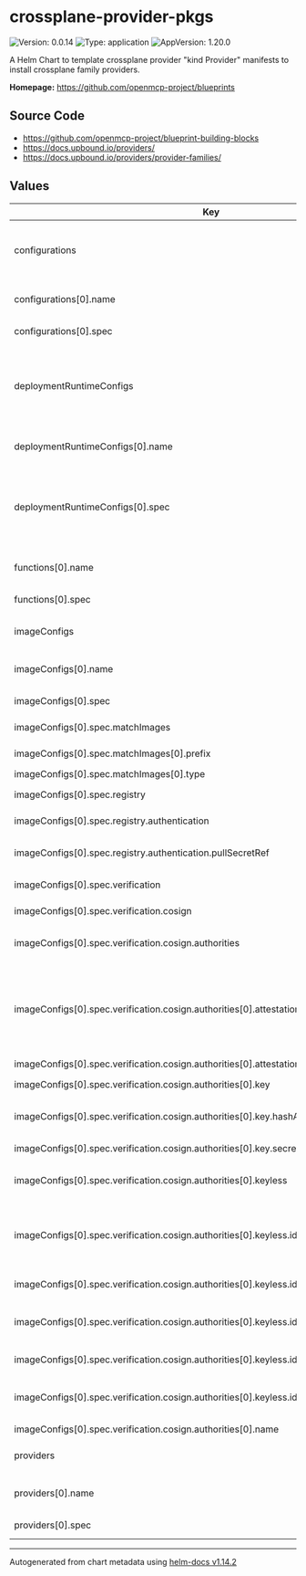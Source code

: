

# crossplane-provider-pkgs

![Version: 0.0.14](https://img.shields.io/badge/Version-0.0.14-informational?style=flat-square) ![Type: application](https://img.shields.io/badge/Type-application-informational?style=flat-square) ![AppVersion: 1.20.0](https://img.shields.io/badge/AppVersion-1.20.0-informational?style=flat-square)

A Helm Chart to template crossplane provider "kind Provider" manifests to install crossplane family providers.

**Homepage:** <https://github.com/openmcp-project/blueprints>

## Source Code

* <https://github.com/openmcp-project/blueprint-building-blocks>
* <https://docs.upbound.io/providers/>
* <https://docs.upbound.io/providers/provider-families/>

## Values

| Key | Type | Default | Description |
|-----|------|---------|-------------|
| configurations | list | list | A [Configuration](https://docs.crossplane.io/latest/concepts/packages/) package is an [OCI container images](https://opencontainers.org/) containing a collection of [Compositions](https://docs.crossplane.io/latest/concepts/compositions/), [Composite Resource Definitions](https://docs.crossplane.io/latest/concepts/composite-resource-definitions/) and any required [Providers](https://docs.crossplane.io/latest/concepts/providers/) or [Functions](https://docs.crossplane.io/latest/concepts/compositions/). |
| configurations[0].name | string | `""` | kubernetes crossplane object `metadata.name` on managed control plane. |
| configurations[0].spec | list | [] | [spec](https://docs.crossplane.io/latest/api/#Configuration-spec) defines plain kubernetes [manifest](https://monokle.io/learn/kubernetes-manifest-files-explained). |
| deploymentRuntimeConfigs | list | list | The [DeploymentRuntimeConfig](https://docs.crossplane.io/latest/api/) provides settings for the Kubernetes Deployment of a Provider or composition function package. Read the Crossplane documentation for [more information about DeploymentRuntimeConfigs](https://docs.crossplane.io/latest/concepts/providers/#runtime-configuration). |
| deploymentRuntimeConfigs[0].name | string | `""` | kubernetes crossplane object `metadata.name` on managed control plane. |
| deploymentRuntimeConfigs[0].spec | list | [] | [spec/DeploymentRuntimeConfigSpec](https://docs.crossplane.io/latest/api/#DeploymentRuntimeConfig-spec) specifies the configuration for a packaged controller. Values provided will override package manager defaults. Labels and annotations are passed to both the controller Deployment and ServiceAccount. |
| functions[0].name | string | `""` | kubernetes crossplane object `metadata.name` on managed control plane. |
| functions[0].spec | list | [] | [spec](https://docs.crossplane.io/latest/api/#Function-spec) defines plain kubernetes [manifest](https://monokle.io/learn/kubernetes-manifest-files-explained). |
| imageConfigs | list | list | The [ImageConfig](https://docs.crossplane.io/latest/concepts/image-configs/) resource is used to configure settings for package images. |
| imageConfigs[0].name | string | `""` | kubernetes crossplane object `metadata.name` on managed control plane. |
| imageConfigs[0].spec | object | [] | [spec/ImageConfigSpec](https://docs.crossplane.io/latest/api/#ImageConfig-spec) contains the configuration for matching images. |
| imageConfigs[0].spec.matchImages | list | [] | ImageMatch defines a rule for matching image. |
| imageConfigs[0].spec.matchImages[0].prefix | string | `""` | Prefix is the prefix that should be matched. (Default `Prefix``) |
| imageConfigs[0].spec.matchImages[0].type | string | `"Prefix"` | Type is the type of match.  |
| imageConfigs[0].spec.registry | object | [] | Registry is the configuration for the registry. |
| imageConfigs[0].spec.registry.authentication | object | [] | Authentication is the authentication information for the registry. |
| imageConfigs[0].spec.registry.authentication.pullSecretRef | list | `[]` | PullSecretRef is a reference to a secret that contains the credentials for the registry. |
| imageConfigs[0].spec.verification | object | [] | Verification contains the configuration for verifying the image. |
| imageConfigs[0].spec.verification.cosign | object | [] | Cosign is the configuration for verifying the image using cosign. |
| imageConfigs[0].spec.verification.cosign.authorities | list | {} | Authority defines the rules for discovering and validating signatures. |
| imageConfigs[0].spec.verification.cosign.authorities[0].attestations | list | {} | Attestation defines the type of attestation to validate and optionally apply a policy decision to it. Authority block is used to verify the specified attestation types, and if Policy is specified, then it’s applied only after the validation of the Attestation signature has been verified. |
| imageConfigs[0].spec.verification.cosign.authorities[0].attestations[0].name | string | `""` | Name of the attestation. |
| imageConfigs[0].spec.verification.cosign.authorities[0].key | object | [] | Key defines the type of key to validate the image. |
| imageConfigs[0].spec.verification.cosign.authorities[0].key.hashAlgorithm | string | `""` | HashAlgorithm always defaults to sha256 if the algorithm hasn’t been explicitly set |
| imageConfigs[0].spec.verification.cosign.authorities[0].key.secretRef | list | `[]` | SecretRef sets a reference to a secret with the key. |
| imageConfigs[0].spec.verification.cosign.authorities[0].keyless | object | [] | Keyless sets the configuration to verify the authority against a Fulcio instance. |
| imageConfigs[0].spec.verification.cosign.authorities[0].keyless.identities | list | {} | Identity may contain the issuer and/or the subject found in the transparency log. Issuer/Subject uses a strict match, while IssuerRegExp and SubjectRegExp apply a regexp for matching. |
| imageConfigs[0].spec.verification.cosign.authorities[0].keyless.identities[0].issuer | string | `""` | Issuer defines the issuer for this identity. |
| imageConfigs[0].spec.verification.cosign.authorities[0].keyless.identities[0].issuerRegExp | string | `""` | IssuerRegExp specifies a regular expression to match the issuer for this identity. This has precedence over the Issuer field. |
| imageConfigs[0].spec.verification.cosign.authorities[0].keyless.identities[0].subject | string | `""` | Subject defines the subject for this identity. |
| imageConfigs[0].spec.verification.cosign.authorities[0].keyless.identities[0].subjectRegExp | string | `""` | SubjectRegExp specifies a regular expression to match the subject for this identity. This has precedence over the Subject field. |
| imageConfigs[0].spec.verification.cosign.authorities[0].name | string | {} | Name is the name for this authority. |
| providers | list | list | [providers](https://docs.crossplane.io/latest/concepts/providers/) contains information and configuration of k8s [manifest/resource](https://kubernetes.io/docs/concepts/cluster-administration/manage-deployment/). |
| providers[0].name | string | `""` | kubernetes crossplane object `metadata.name` on managed control plane. |
| providers[0].spec | list | [] | [spec](https://docs.crossplane.io/latest/api/#Provider-spec) defines plain kubernetes [manifest](https://monokle.io/learn/kubernetes-manifest-files-explained). |

----------------------------------------------
Autogenerated from chart metadata using [helm-docs v1.14.2](https://github.com/norwoodj/helm-docs/releases/v1.14.2)